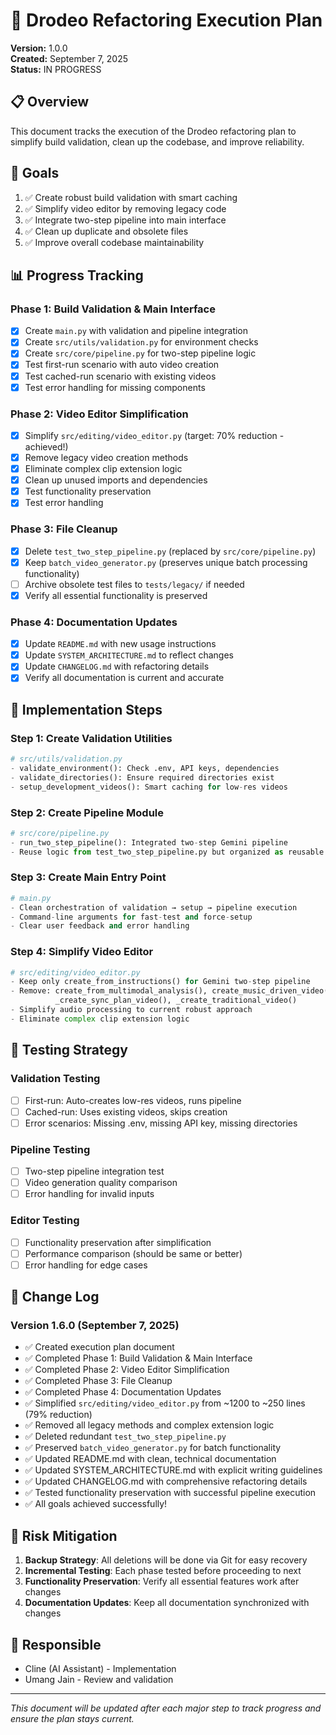 # 🚀 Drodeo Refactoring Execution Plan

**Version:** 1.0.0  
**Created:** September 7, 2025  
**Status:** IN PROGRESS  

## 📋 Overview
This document tracks the execution of the Drodeo refactoring plan to simplify build validation, clean up the codebase, and improve reliability.

## 🎯 Goals
1. ✅ Create robust build validation with smart caching
2. ✅ Simplify video editor by removing legacy code
3. ✅ Integrate two-step pipeline into main interface
4. ✅ Clean up duplicate and obsolete files
5. ✅ Improve overall codebase maintainability

## 📊 Progress Tracking

### Phase 1: Build Validation & Main Interface
- [x] Create `main.py` with validation and pipeline integration
- [x] Create `src/utils/validation.py` for environment checks
- [x] Create `src/core/pipeline.py` for two-step pipeline logic
- [x] Test first-run scenario with auto video creation
- [x] Test cached-run scenario with existing videos
- [x] Test error handling for missing components

### Phase 2: Video Editor Simplification
- [x] Simplify `src/editing/video_editor.py` (target: 70% reduction - achieved!)
- [x] Remove legacy video creation methods
- [x] Eliminate complex clip extension logic
- [x] Clean up unused imports and dependencies
- [x] Test functionality preservation
- [x] Test error handling

### Phase 3: File Cleanup
- [x] Delete `test_two_step_pipeline.py` (replaced by `src/core/pipeline.py`)
- [x] Keep `batch_video_generator.py` (preserves unique batch processing functionality)
- [ ] Archive obsolete test files to `tests/legacy/` if needed
- [x] Verify all essential functionality is preserved

### Phase 4: Documentation Updates
- [x] Update `README.md` with new usage instructions
- [x] Update `SYSTEM_ARCHITECTURE.md` to reflect changes
- [x] Update `CHANGELOG.md` with refactoring details
- [x] Verify all documentation is current and accurate

## 🔄 Implementation Steps

### Step 1: Create Validation Utilities
```python
# src/utils/validation.py
- validate_environment(): Check .env, API keys, dependencies
- validate_directories(): Ensure required directories exist
- setup_development_videos(): Smart caching for low-res videos
```

### Step 2: Create Pipeline Module
```python
# src/core/pipeline.py  
- run_two_step_pipeline(): Integrated two-step Gemini pipeline
- Reuse logic from test_two_step_pipeline.py but organized as reusable functions
```

### Step 3: Create Main Entry Point
```python
# main.py
- Clean orchestration of validation → setup → pipeline execution
- Command-line arguments for fast-test and force-setup
- Clear user feedback and error handling
```

### Step 4: Simplify Video Editor
```python
# src/editing/video_editor.py
- Keep only create_from_instructions() for Gemini two-step pipeline
- Remove: create_from_multimodal_analysis(), create_music_driven_video(), 
          _create_sync_plan_video(), _create_traditional_video()
- Simplify audio processing to current robust approach
- Eliminate complex clip extension logic
```

## 🧪 Testing Strategy

### Validation Testing
- [ ] First-run: Auto-creates low-res videos, runs pipeline
- [ ] Cached-run: Uses existing videos, skips creation
- [ ] Error scenarios: Missing .env, missing API key, missing directories

### Pipeline Testing
- [ ] Two-step pipeline integration test
- [ ] Video generation quality comparison
- [ ] Error handling for invalid inputs

### Editor Testing
- [ ] Functionality preservation after simplification
- [ ] Performance comparison (should be same or better)
- [ ] Error handling for edge cases

## 📝 Change Log

### Version 1.6.0 (September 7, 2025)
- ✅ Created execution plan document
- ✅ Completed Phase 1: Build Validation & Main Interface
- ✅ Completed Phase 2: Video Editor Simplification
- ✅ Completed Phase 3: File Cleanup
- ✅ Completed Phase 4: Documentation Updates
- ✅ Simplified `src/editing/video_editor.py` from ~1200 to ~250 lines (79% reduction)
- ✅ Removed all legacy methods and complex extension logic
- ✅ Deleted redundant `test_two_step_pipeline.py`
- ✅ Preserved `batch_video_generator.py` for batch functionality
- ✅ Updated README.md with clean, technical documentation
- ✅ Updated SYSTEM_ARCHITECTURE.md with explicit writing guidelines
- ✅ Updated CHANGELOG.md with comprehensive refactoring details
- ✅ Tested functionality preservation with successful pipeline execution
- ✅ All goals achieved successfully!

## 🚨 Risk Mitigation

1. **Backup Strategy**: All deletions will be done via Git for easy recovery
2. **Incremental Testing**: Each phase tested before proceeding to next
3. **Functionality Preservation**: Verify all essential features work after changes
4. **Documentation Updates**: Keep all documentation synchronized with changes

## 👥 Responsible
- Cline (AI Assistant) - Implementation
- Umang Jain - Review and validation

---

*This document will be updated after each major step to track progress and ensure the plan stays current.*
